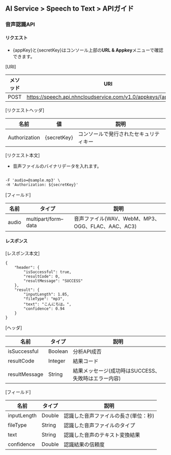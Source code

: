 ## AI Service > Speech to Text > APIガイド

### 音声認識API

#### リクエスト

- {appKey}と{secretKey}はコンソール上部の**URL & Appkey**メニューで確認できます。

[URI]

| メソッド | URI |
|---|---|
| POST | https://speech.api.nhncloudservice.com/v1.0/appkeys/{appKey}/stt |

[リクエストヘッダ]

| 名前 | 値 | 説明 |
|---|---|---|
| Authorization | {secretKey} | コンソールで発行されたセキュリティキー |

[リクエスト本文]

- 音声ファイルのバイナリデータを入れます。

```
 
-F 'audio=@sample.mp3' \
-H 'Authorization: ${secretKey}'
```

[フィールド]

| 名前 | タイプ | 説明 |
|---|---|---|
| audio | multipart/form–data | 音声ファイル(WAV、WebM、MP3、OGG、FLAC、AAC、AC3) |

#### レスポンス

[レスポンス本文]
```
{
    "header": {
        "isSuccessful": true,
        "resultCode": 0,
        "resultMessage": "SUCCESS"
    },
    "result": {
        "inputLength": 1.85,
        "fileType": "mp3",
        "text": "こんにちは。",
        "confidence": 0.94
    }
}
```

[ヘッダ]

| 名前 | タイプ | 説明 |
|---|---|---|
| isSuccessful | Boolean | 分析API成否 |
| resultCode | Integer | 結果コード |
| resultMessage | String | 結果メッセージ(成功時はSUCCESS、失敗時はエラー内容) |

[フィールド]

| 名前 | タイプ | 説明 |
|---|---|---|
| inputLength | Double | 認識した音声ファイルの長さ(単位：秒) |
| fileType | String | 認識した音声ファイルのタイプ |
| text | String | 認識した音声のテキスト変換結果 |
| confidence | Double | 認識結果の信頼度 |
